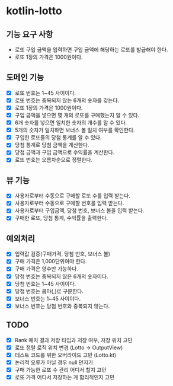 # kotlin-lotto

## 기능 요구 사항
- 로또 구입 금액을 입력하면 구입 금액에 해당하는 로또를 발급해야 한다.
- 로또 1장의 가격은 1000원이다.

## 도메인 기능
- [x] 로또 번호는 1~45 사이이다.
- [x] 로또 번호는 중복되지 않는 6개의 숫자를 갖는다.
- [x] 로또 1장의 가격은 1000원이다.
- [x] 구입 금액을 넣으면 몇 개의 로또를 구매했는지 알 수 있다.
- [x] 6개 숫자를 넣으면 일치한 숫자의 개수를 알 수 있다.
- [x] 5개의 숫자가 일치하면 보너스 볼 일치 여부를 확인한다.
- [x] 구입한 로또들의 당첨 통계를 알 수 있다.
- [x] 당첨 통계로 당첨 금액을 계산한다.
- [x] 당첨 금액과 구입 금액으로 수익률을 계산한다.
- [x] 로또 번호는 오름차순으로 정렬한다.

## 뷰 기능
- [x] 사용자로부터 수동으로 구매할 로또 수를 입력 받는다.
- [x] 사용자로부터 수동으로 구매할 번호를 입력 받는다.
- [x] 사용자로부터 구입금액, 당첨 번호, 보너스 볼을 입력 받는다.
- [x] 구매한 로또, 당첨 통계, 수익률을 출력한다.

## 예외처리
- [x] 입력값 검증(구매가격, 당첨 번호, 보너스 볼)
- [x] 구매 가격은 1,000단위여야 한다.
- [x] 구매 가격은 양수만 가능하다.
- [x] 당첨 번호는 중복되지 않은 6개의 숫자이다.
- [x] 당첨 번호는 1~45 사이이다.
- [x] 당첨 번호는 콤마(,)로 구분한다.
- [x] 보너스 번호는 1~45 사이이다.
- [x] 보너스 번호는 당첨 번호와 중복되지 않는다.

## TODO
- [x] Rank 매치 결과 저장 타입과 저장 여부, 저장 위치 고민
- [x] 로또 정렬 로직 위치 변경 (Lotto -> OutputView)
- [x] 테스트 코드를 위한 오버라이드 고민 (Lotto.kt)
- [x] 논리적 오류가 아닐 경우 null 던지기
- [x] 구매 가능한 로또 수 관리 어디서 할지 고민
- [x] 로또 가격 어디서 저장하는 게 합리적인지 고민